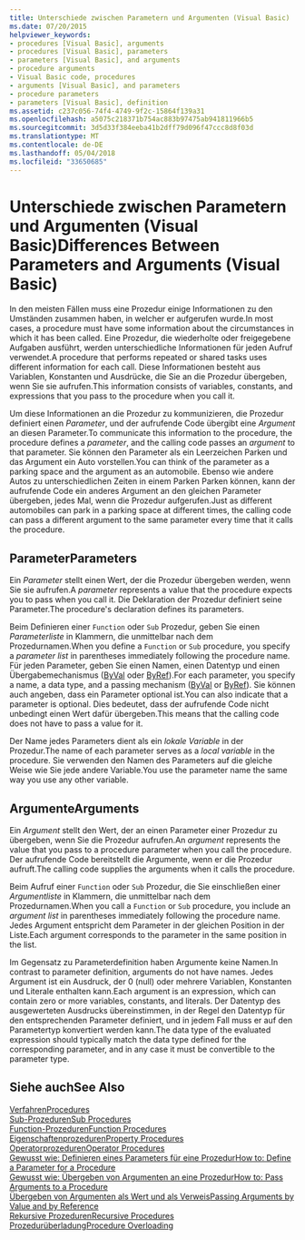 ```yaml
---
title: Unterschiede zwischen Parametern und Argumenten (Visual Basic)
ms.date: 07/20/2015
helpviewer_keywords:
- procedures [Visual Basic], arguments
- procedures [Visual Basic], parameters
- parameters [Visual Basic], and arguments
- procedure arguments
- Visual Basic code, procedures
- arguments [Visual Basic], and parameters
- procedure parameters
- parameters [Visual Basic], definition
ms.assetid: c237c056-74f4-4749-9f2c-15864f139a31
ms.openlocfilehash: a5075c218371b754ac883b97475ab941811966b5
ms.sourcegitcommit: 3d5d33f384eeba41b2dff79d096f47ccc8d8f03d
ms.translationtype: MT
ms.contentlocale: de-DE
ms.lasthandoff: 05/04/2018
ms.locfileid: "33650685"
---
```

# <a name="differences-between-parameters-and-arguments-visual-basic"></a><span data-ttu-id="7a92e-102">Unterschiede zwischen Parametern und Argumenten (Visual Basic)</span><span class="sxs-lookup"><span data-stu-id="7a92e-102">Differences Between Parameters and Arguments (Visual Basic)</span></span>
<span data-ttu-id="7a92e-103">In den meisten Fällen muss eine Prozedur einige Informationen zu den Umständen zusammen haben, in welcher er aufgerufen wurde.</span><span class="sxs-lookup"><span data-stu-id="7a92e-103">In most cases, a procedure must have some information about the circumstances in which it has been called.</span></span> <span data-ttu-id="7a92e-104">Eine Prozedur, die wiederholte oder freigegebene Aufgaben ausführt, werden unterschiedliche Informationen für jeden Aufruf verwendet.</span><span class="sxs-lookup"><span data-stu-id="7a92e-104">A procedure that performs repeated or shared tasks uses different information for each call.</span></span> <span data-ttu-id="7a92e-105">Diese Informationen besteht aus Variablen, Konstanten und Ausdrücke, die Sie an die Prozedur übergeben, wenn Sie sie aufrufen.</span><span class="sxs-lookup"><span data-stu-id="7a92e-105">This information consists of variables, constants, and expressions that you pass to the procedure when you call it.</span></span>  
  
 <span data-ttu-id="7a92e-106">Um diese Informationen an die Prozedur zu kommunizieren, die Prozedur definiert einen *Parameter*, und der aufrufende Code übergibt eine *Argument* an diesen Parameter.</span><span class="sxs-lookup"><span data-stu-id="7a92e-106">To communicate this information to the procedure, the procedure defines a *parameter*, and the calling code passes an *argument* to that parameter.</span></span> <span data-ttu-id="7a92e-107">Sie können den Parameter als ein Leerzeichen Parken und das Argument ein Auto vorstellen.</span><span class="sxs-lookup"><span data-stu-id="7a92e-107">You can think of the parameter as a parking space and the argument as an automobile.</span></span> <span data-ttu-id="7a92e-108">Ebenso wie andere Autos zu unterschiedlichen Zeiten in einem Parken Parken können, kann der aufrufende Code ein anderes Argument an den gleichen Parameter übergeben, jedes Mal, wenn die Prozedur aufgerufen.</span><span class="sxs-lookup"><span data-stu-id="7a92e-108">Just as different automobiles can park in a parking space at different times, the calling code can pass a different argument to the same parameter every time that it calls the procedure.</span></span>  
  
## <a name="parameters"></a><span data-ttu-id="7a92e-109">Parameter</span><span class="sxs-lookup"><span data-stu-id="7a92e-109">Parameters</span></span>  
 <span data-ttu-id="7a92e-110">Ein *Parameter* stellt einen Wert, der die Prozedur übergeben werden, wenn Sie sie aufrufen.</span><span class="sxs-lookup"><span data-stu-id="7a92e-110">A *parameter* represents a value that the procedure expects you to pass when you call it.</span></span> <span data-ttu-id="7a92e-111">Die Deklaration der Prozedur definiert seine Parameter.</span><span class="sxs-lookup"><span data-stu-id="7a92e-111">The procedure's declaration defines its parameters.</span></span>  
  
 <span data-ttu-id="7a92e-112">Beim Definieren einer `Function` oder `Sub` Prozedur, geben Sie einen *Parameterliste* in Klammern, die unmittelbar nach dem Prozedurnamen.</span><span class="sxs-lookup"><span data-stu-id="7a92e-112">When you define a `Function` or `Sub` procedure, you specify a *parameter list* in parentheses immediately following the procedure name.</span></span> <span data-ttu-id="7a92e-113">Für jeden Parameter, geben Sie einen Namen, einen Datentyp und einen Übergabemechanismus ([ByVal](../../../../visual-basic/language-reference/modifiers/byval.md) oder [ByRef](../../../../visual-basic/language-reference/modifiers/byref.md)).</span><span class="sxs-lookup"><span data-stu-id="7a92e-113">For each parameter, you specify a name, a data type, and a passing mechanism ([ByVal](../../../../visual-basic/language-reference/modifiers/byval.md) or [ByRef](../../../../visual-basic/language-reference/modifiers/byref.md)).</span></span> <span data-ttu-id="7a92e-114">Sie können auch angeben, dass ein Parameter optional ist.</span><span class="sxs-lookup"><span data-stu-id="7a92e-114">You can also indicate that a parameter is optional.</span></span> <span data-ttu-id="7a92e-115">Dies bedeutet, dass der aufrufende Code nicht unbedingt einen Wert dafür übergeben.</span><span class="sxs-lookup"><span data-stu-id="7a92e-115">This means that the calling code does not have to pass a value for it.</span></span>  
  
 <span data-ttu-id="7a92e-116">Der Name jedes Parameters dient als ein *lokale Variable* in der Prozedur.</span><span class="sxs-lookup"><span data-stu-id="7a92e-116">The name of each parameter serves as a *local variable* in the procedure.</span></span> <span data-ttu-id="7a92e-117">Sie verwenden den Namen des Parameters auf die gleiche Weise wie Sie jede andere Variable.</span><span class="sxs-lookup"><span data-stu-id="7a92e-117">You use the parameter name the same way you use any other variable.</span></span>  
  
## <a name="arguments"></a><span data-ttu-id="7a92e-118">Argumente</span><span class="sxs-lookup"><span data-stu-id="7a92e-118">Arguments</span></span>  
 <span data-ttu-id="7a92e-119">Ein *Argument* stellt den Wert, der an einen Parameter einer Prozedur zu übergeben, wenn Sie die Prozedur aufrufen.</span><span class="sxs-lookup"><span data-stu-id="7a92e-119">An *argument* represents the value that you pass to a procedure parameter when you call the procedure.</span></span> <span data-ttu-id="7a92e-120">Der aufrufende Code bereitstellt die Argumente, wenn er die Prozedur aufruft.</span><span class="sxs-lookup"><span data-stu-id="7a92e-120">The calling code supplies the arguments when it calls the procedure.</span></span>  
  
 <span data-ttu-id="7a92e-121">Beim Aufruf einer `Function` oder `Sub` Prozedur, die Sie einschließen einer *Argumentliste* in Klammern, die unmittelbar nach dem Prozedurnamen.</span><span class="sxs-lookup"><span data-stu-id="7a92e-121">When you call a `Function` or `Sub` procedure, you include an *argument list* in parentheses immediately following the procedure name.</span></span> <span data-ttu-id="7a92e-122">Jedes Argument entspricht dem Parameter in der gleichen Position in der Liste.</span><span class="sxs-lookup"><span data-stu-id="7a92e-122">Each argument corresponds to the parameter in the same position in the list.</span></span>  
  
 <span data-ttu-id="7a92e-123">Im Gegensatz zu Parameterdefinition haben Argumente keine Namen.</span><span class="sxs-lookup"><span data-stu-id="7a92e-123">In contrast to parameter definition, arguments do not have names.</span></span> <span data-ttu-id="7a92e-124">Jedes Argument ist ein Ausdruck, der 0 (null) oder mehrere Variablen, Konstanten und Literale enthalten kann.</span><span class="sxs-lookup"><span data-stu-id="7a92e-124">Each argument is an expression, which can contain zero or more variables, constants, and literals.</span></span> <span data-ttu-id="7a92e-125">Der Datentyp des ausgewerteten Ausdrucks übereinstimmen, in der Regel den Datentyp für den entsprechenden Parameter definiert, und in jedem Fall muss er auf den Parametertyp konvertiert werden kann.</span><span class="sxs-lookup"><span data-stu-id="7a92e-125">The data type of the evaluated expression should typically match the data type defined for the corresponding parameter, and in any case it must be convertible to the parameter type.</span></span>  
  
## <a name="see-also"></a><span data-ttu-id="7a92e-126">Siehe auch</span><span class="sxs-lookup"><span data-stu-id="7a92e-126">See Also</span></span>  
 [<span data-ttu-id="7a92e-127">Verfahren</span><span class="sxs-lookup"><span data-stu-id="7a92e-127">Procedures</span></span>](./index.md)  
 [<span data-ttu-id="7a92e-128">Sub-Prozeduren</span><span class="sxs-lookup"><span data-stu-id="7a92e-128">Sub Procedures</span></span>](./sub-procedures.md)  
 [<span data-ttu-id="7a92e-129">Function-Prozeduren</span><span class="sxs-lookup"><span data-stu-id="7a92e-129">Function Procedures</span></span>](./function-procedures.md)  
 [<span data-ttu-id="7a92e-130">Eigenschaftenprozeduren</span><span class="sxs-lookup"><span data-stu-id="7a92e-130">Property Procedures</span></span>](./property-procedures.md)  
 [<span data-ttu-id="7a92e-131">Operatorprozeduren</span><span class="sxs-lookup"><span data-stu-id="7a92e-131">Operator Procedures</span></span>](./operator-procedures.md)  
 [<span data-ttu-id="7a92e-132">Gewusst wie: Definieren eines Parameters für eine Prozedur</span><span class="sxs-lookup"><span data-stu-id="7a92e-132">How to: Define a Parameter for a Procedure</span></span>](./how-to-define-a-parameter-for-a-procedure.md)  
 [<span data-ttu-id="7a92e-133">Gewusst wie: Übergeben von Argumenten an eine Prozedur</span><span class="sxs-lookup"><span data-stu-id="7a92e-133">How to: Pass Arguments to a Procedure</span></span>](./how-to-pass-arguments-to-a-procedure.md)  
 [<span data-ttu-id="7a92e-134">Übergeben von Argumenten als Wert und als Verweis</span><span class="sxs-lookup"><span data-stu-id="7a92e-134">Passing Arguments by Value and by Reference</span></span>](./passing-arguments-by-value-and-by-reference.md)  
 [<span data-ttu-id="7a92e-135">Rekursive Prozeduren</span><span class="sxs-lookup"><span data-stu-id="7a92e-135">Recursive Procedures</span></span>](./recursive-procedures.md)  
 [<span data-ttu-id="7a92e-136">Prozedurüberladung</span><span class="sxs-lookup"><span data-stu-id="7a92e-136">Procedure Overloading</span></span>](./procedure-overloading.md)

